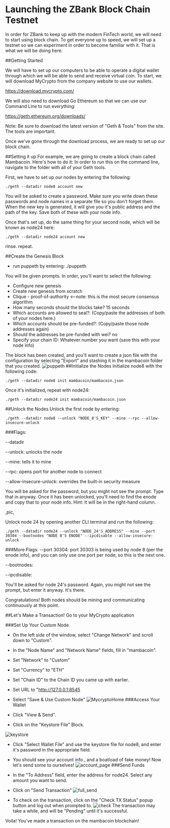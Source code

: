 # Launching the ZBank Block Chain Testnet

In order for ZBank to keep up with the modern FinTech world, we will need to start using block chain.
To get everyone up to speed, we will set up a testnet so we can experiment in order to become familiar with it.
That is what we will be doing here.


##Getting Started

We will have to set up our computers to be able to operate a digital wallet through which we will be able to send and receive virtual coin.
To start, we will download MyCrypto from the company website to use our wallets.

<https://download.mycrypto.com/>


We will also need to download Go Ethereum so that we can use our Command Line to run everything:

<https://geth.ethereum.org/downloads/>

Note: Be sure to download the latest version of "Geth & Tools" from the site. The tools are important.

Once we've gone through the download process, we are ready to set up our block chain.

##Setting it up
For example, we are going to create a block chain called Mambacoin. Here's how to do it:
In order to run this on the command line, navigate to the folder with all of your Geth tools.

First, we have to set up our nodes by entering the following:

	./geth --datadir node8 account new

You will be asked to create a password. Make sure you write down these passwords and node names in a separate file so you don't forget them.
When the new key is generated, it will give you it's public address and the path of the key. Save both of these with your node info.

Once that's set up, do the same thing for your second node, which will be known as node24 here:

	./geth --datadir node24 account new

rinse. repeat.

##Create the Genesis Block

* run puppeth by entering: ./puppeth


You will be given prompts. In order, you'll want to select the following:

* Configure new genesis
* Create new genesis from scratch
* Clique - proof-of-authority <--note: this is the most secure consensus algorithm
* How many seconds should the blocks take? 15 seconds
* Which accounts are allowed to seal?: (Copy/paste the addresses of both of your nodes here.)
* Which accounts should be pre-funded?: (Copy/paste those node addresses again)
* Should the addresses be pre-funded with wei? no
* Specify your chain ID: Whatever number you want (save this with your node info)

The block has been created, and you'll want to create a json file with the configuration by selecting "Export" and stashing it in the mambacoin folder that you created.
![puppeth](./mambacoin/Screenshots/mambacoin_puppeth.png)
##Initialize the Nodes
Initialize node8 with the following code:

	./geth --datadir node8 init mambacoin/mambacoin.json
	
Once it's initialized, repeat with node24:

    ./geth --datadir node24 init mambacoin/mambacoin.json

##Unlock the Nodes
Unlock the first node by entering:

    ./geth --datadir node8 --unlock "NODE_8'S_KEY" --mine --rpc --allow-insecure-unlock

###Flags:

--datadir

--unlock: unlocks the node

--mine: tells it to mine

--rpc: opens port for another node to connect

--allow-insecure-unlock: overrides the built-in security measure


You will be asked for the password, but you might not see the prompt. Type that in anyway. Once it has been unlocked, you'll need to find the enode and copy that to your node info.
Hint: It will be in the right-hand column.

,pic,

Unlock node 24 by opening another CLI terminal and run the following:

	./geth --datadir node24 --unlock "NODE_24'S_ADDRESS" --mine --port 30304 --bootnodes "NODE 8'S ENODE" --ipcdisable --allow-insecure-unlock

###More Flags:
--port 30304: port 30303 is being used by node 8 (per the enode info), and you can only use one port per node, so this is the next one. 

--bootnodes:

--ipcdisable: 

You'll be asked for node 24's password. Again, you might not see the prompt, but enter it anyway. It's there.

Congratulations! Both nodes should be mining and communicating continuously at this point.

##Let's Make a Transaction!
Go to your MyCrypto application

###Set Up Your Custom Node

* On the left side of the window, select "Change Network" and scroll down to "Custom".

* In the "Node Name" and "Network Name" fields, fill in "mambacoin".
* Set "Network" to "Custom"
* Set "Currency" to "ETH"
* Set "Chain ID" to the Chain ID you came up with earlier.
* Set URL to "http://127.0.0.1:8545
* Select "Save & Use Custom Node"
![MycryptoHome](./mambacoin/Screenshots/mycrypto_home.png)
###Access Your Wallet
* Click "View & Send". 

* Click on the "Keystore File" Block.

![keystore](./mambacoin/Screenshots/keystore.png)

* Click "Select Wallet File" and use the keystore file for node8, and enter it's password in the appropriate field. 
* You should see your account info., and a boatload of fake money!
Now let's send some to ourselves!
![account_page](./mambacoin/Screenshots/account_page.png)
###Send Funds

* In the "To Address" field, enter the address for node24.
Select any amount you want to send. 

* Click on "Send Transaction"
![full_send](./mambacoin/Screenshots/account_send.png)
* To check on the transaction, click on the "Check TX Status" popup button and log out when prompted to.
![check](./mambacoin/Screenshots/check_tx_green_bar.png)
The transaction may take a while, and will be "Pending" until it's successful.

Voila! You've made a transaction on the mambacoin blockchain!
